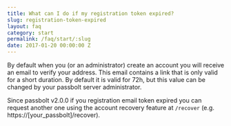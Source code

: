```yaml
---
title: What can I do if my registration token expired?
slug: registration-token-expired
layout: faq
category: start
permalink: /faq/start/:slug
date: 2017-01-20 00:00:00 Z
---
```


By default when you (or an administrator) create an account you will receive an email to verify your address.
This email contains a link that is only valid for a short duration.
By default it is valid for 72h, but this value can be changed by your passbolt server administrator.

Since passbolt v2.0.0 if you registration email token expired you can request another one using the account recovery 
feature at `/recover` (e.g. https://[your_passbolt]/recover).
 
